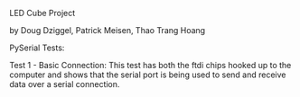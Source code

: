 LED Cube Project

by Doug Dziggel, Patrick Meisen, Thao Trang Hoang


PySerial Tests:

Test 1 - Basic Connection:
	This test has both the ftdi chips hooked up to the computer and shows 
	that the serial port is being used to send and receive data over a 
	serial connection.
	
